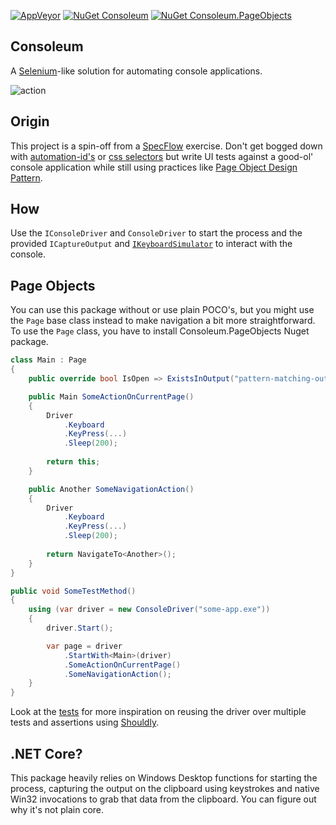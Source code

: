 [![AppVeyor](https://img.shields.io/appveyor/ci/riezebosch/consoleum/master.svg)](https://ci.appveyor.com/project/riezebosch/consoleum?branch=master)
[![NuGet Consoleum](https://img.shields.io/nuget/v/Consoleum.svg)](https://www.nuget.org/packages/Consoleum/)
[![NuGet Consoleum.PageObjects](https://img.shields.io/nuget/v/Consoleum.PageObjects.svg)](https://www.nuget.org/packages/Consoleum.PageObjects/)

## Consoleum

A [Selenium](http://www.seleniumhq.org/)-like solution for automating console applications.

![action](action.gif?raw=true)

## Origin

This project is a spin-off from a [SpecFlow](http://specflow.org/) exercise. Don't get bogged down with [automation-id's](https://docs.microsoft.com/en-us/dotnet/framework/ui-automation/use-the-automationid-property) or [css selectors](https://www.w3schools.com/cssref/css_selectors.asp) but write UI tests against a good-ol' console application while still using practices like [Page Object Design Pattern](http://www.seleniumhq.org/docs/06_test_design_considerations.jsp#page-object-design-pattern).

## How

Use the `IConsoleDriver` and `ConsoleDriver` to start the process and the provided `ICaptureOutput` and [`IKeyboardSimulator`](https://github.com/michaelnoonan/inputsimulator) to interact with the console.

## Page Objects

You can use this package without or use plain POCO's, but you might use the `Page` base class instead to make navigation a bit more straightforward. To use the `Page` class, you have to install Consoleum.PageObjects Nuget package.

```cs
class Main : Page
{
    public override bool IsOpen => ExistsInOutput("pattern-matching-output-on-this-page");

    public Main SomeActionOnCurrentPage()
    {
        Driver
            .Keyboard
            .KeyPress(...)
            .Sleep(200);
        
        return this;
    }

    public Another SomeNavigationAction()
    {
        Driver
            .Keyboard
            .KeyPress(...)
            .Sleep(200);
        
        return NavigateTo<Another>();
    }
}
```

```cs
public void SomeTestMethod()
{
    using (var driver = new ConsoleDriver("some-app.exe"))
    {
        driver.Start();

        var page = driver
            .StartWith<Main>(driver)
            .SomeActionOnCurrentPage()
            .SomeNavigationAction();
    }
}
```

Look at the [tests](Consoleum.PageObjects.Tests) for more inspiration on reusing the driver over multiple tests and assertions using [Shouldly](https://www.nuget.org/packages/Shouldly/).

## .NET Core?

This package heavily relies on Windows Desktop functions for starting the process, capturing the output on the clipboard using keystrokes and native Win32 invocations to grab that data from the clipboard. You can figure out why it's not plain core.
